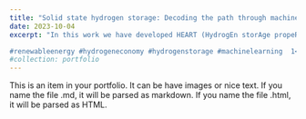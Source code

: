 ```yaml
---
title: "Solid state hydrogen storage: Decoding the path through machine learning"
date: 2023-10-04
excerpt: "In this work we have developed HEART (HydrogEn storAge propeRty predicTor), a machine learning framework to discover new metal alloys for efficient hydrogen storage. Our framework includes two ML models that predict the HYdrogen Storage capaciTy as function of temperature (HYST) and the enTHalpy of hydride fORmation (THOR) of multi-component metal alloys. These models helps us to explore millions of possibilities and identify promising materials for hydrogen storage, accelerating the path towards a sustainable future. 

#renewableenergy #hydrogeneconomy #hydrogenstorage #machinelearning  1<br/><img src='/images/GraphAbstractFinal(PaperSize).png'>"
#collection: portfolio
---
```


This is an item in your portfolio. It can be have images or nice text. If you name the file .md, it will be parsed as markdown. If you name the file .html, it will be parsed as HTML. 
